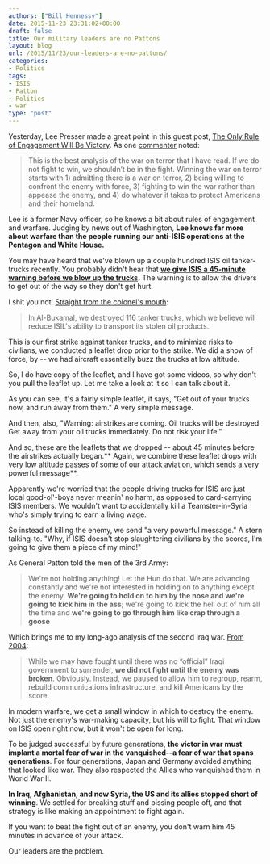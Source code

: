 ```yaml
---
authors: ["Bill Hennessy"]
date: 2015-11-23 23:31:02+00:00
draft: false
title: Our military leaders are no Pattons
layout: blog
url: /2015/11/23/our-leaders-are-no-pattons/
categories:
- Politics
tags:
- ISIS
- Patton
- Politics
- war
type: "post"
---
```


Yesterday, Lee Presser made a great point in this guest post, [The Only Rule of Engagement Will Be Victory](https://hennessysview.com/2015/11/21/the-only-rule-of-engagement-will-be-victory/). As one [commenter](https://hennessysview.com/2015/11/21/the-only-rule-of-engagement-will-be-victory/#comments) noted:



> This is the best analysis of the war on terror that I have read. If we do not fight to win, we shouldn’t be in the fight. Winning the war on terror starts with 1) admitting there is a war on terror, 2) being willing to confront the enemy with force, 3) fighting to win the war rather than appease the enemy, and 4) do whatever it takes to protect Americans and their homeland.



Lee is a former Navy officer, so he knows a bit about rules of engagement and warfare. Judging by news out of Washington, **Lee knows far more about warfare than the people running our anti-ISIS operations at the Pentagon and White House.**

You may have heard that we've blown up a couple hundred ISIS oil tanker-trucks recently. You probably didn't hear that **[we give ISIS a 45-minute warning before we blow up the trucks](https://www.zerohedge.com/news/2015-11-23/get-out-your-trucks-and-run-away-us-gives-isis-45-minute-warning-oil-tanker-strikes).** The warning is to allow the drivers to get out of the way so they don't get hurt.

I shit you not. [Straight from the colonel's mouth](https://www.defense.gov/News/News-Transcripts/Transcript-View/Article/630393/department-of-defense-press-briefing-by-col-warren-via-dvids-from-baghdad-iraq):



> In Al-Bukamal, we destroyed 116 tanker trucks, which we believe will reduce ISIL's ability to transport its stolen oil products.

This is our first strike against tanker trucks, and to minimize risks to civilians, we conducted a leaflet drop prior to the strike. We did a show of force, by -- we had aircraft essentially buzz the trucks at low altitude.

So, I do have copy of the leaflet, and I have got some videos, so why don't you pull the leaflet up. Let me take a look at it so I can talk about it.

As you can see, it's a fairly simple leaflet, it says, "Get out of your trucks now, and run away from them." A very simple message.

And then, also, "Warning: airstrikes are coming. Oil trucks will be destroyed. Get away from your oil trucks immediately. Do not risk your life."

And so, these are the leaflets that we dropped -- about 45 minutes before the airstrikes actually began.** Again, we combine these leaflet drops with very low altitude passes of some of our attack aviation, which sends a very powerful message**.



Apparently we're worried that the people driving trucks for ISIS are just local good-ol'-boys never meanin' no harm, as opposed to card-carrying ISIS members. We wouldn't want to accidentally kill a Teamster-in-Syria who's simply trying to earn a living wage.

So instead of killing the enemy, we send "a very powerful message." A stern talking-to. "Why, if ISIS doesn't stop slaughtering civilians by the scores, I'm going to give them a piece of my mind!"

As General Patton told the men of the 3rd Army:



> We're not holding anything! Let the Hun do that. We are advancing constantly and we're not interested in holding on to anything except the enemy. **We're going to hold on to him by the nose and we're going to kick him in the ass**; we're going to kick the hell out of him all the time and **we're going to go through him like crap through a goose**



Which brings me to my long-ago analysis of the second Iraq war. [From 2004](https://hennessysview.com/2004/09/22/rules-of-war/):



> While we may have fought until there was no “official” Iraqi government to surrender, **we did not fight until the enemy was broken**. Obviously. Instead, we paused to allow him to regroup, rearm, rebuild communications infrastructure, and kill Americans by the score.



In modern warfare, we get a small window in which to destroy the enemy. Not just the enemy's war-making capacity, but his will to fight. That window on ISIS open right now, but it won't be open for long.

To be judged successful by future generations, **the victor in war must implant a mortal fear of war in the vanquished--a fear of war that spans generations**. For four generations, Japan and Germany avoided anything that looked like war. They also respected the Allies who vanquished them in World War II.

**In Iraq, Afghanistan, and now Syria, the US and its allies stopped short of winning**. We settled for breaking stuff and pissing people off, and that strategy is like making an appointment to fight again.

If you want to beat the fight out of an enemy, you don't warn him 45 minutes in advance of your attack.

Our leaders are the problem.
